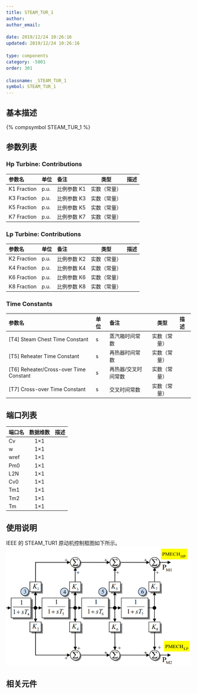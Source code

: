 ```yaml
---
title: STEAM_TUR_1
author:
author_email:

date: 2019/12/24 10:26:16
updated: 2019/12/24 10:26:16

type: components
category: -5001
order: 301

classname: _STEAM_TUR_1
symbol: STEAM_TUR_1
---
```


## 基本描述

{% compsymbol STEAM_TUR_1 %}

## 参数列表

### Hp Turbine: Contributions

| 参数名      | 单位 | 备注        |     类型     | 描述 |
| :---------- | :--- | :---------- | :----------: | :--- |
| K1 Fraction | p.u. | 比例参数 K1 | 实数（常量） |      |
| K3 Fraction | p.u. | 比例参数 K3 | 实数（常量） |      |
| K5 Fraction | p.u. | 比例参数 K5 | 实数（常量） |      |
| K7 Fraction | p.u. | 比例参数 K7 | 实数（常量） |      |

### Lp Turbine: Contributions

| 参数名      | 单位 | 备注        |     类型     | 描述 |
| :---------- | :--- | :---------- | :----------: | :--- |
| K2 Fraction | p.u. | 比例参数 K2 | 实数（常量） |      |
| K4 Fraction | p.u. | 比例参数 K4 | 实数（常量） |      |
| K6 Fraction | p.u. | 比例参数 K6 | 实数（常量） |      |
| K8 Fraction | p.u. | 比例参数 K8 | 实数（常量） |      |

### Time Constants

| 参数名                                   | 单位 | 备注                |     类型     | 描述 |
| :--------------------------------------- | :--- | :------------------ | :----------: | :--- |
| \[T4\] Steam Chest Time Constant         | s    | 蒸汽箱时间常数      | 实数（常量） |      |
| \[T5\] Reheater Time Constant            | s    | 再热器时间常数      | 实数（常量） |      |
| \[T6\] Reheater/Cross-over Time Constant | s    | 再热器/交叉时间常数 | 实数（常量） |      |
| \[T7\] Cross-over Time Constant          | s    | 交叉时间常数        | 实数（常量） |      |

## 端口列表

| 端口名 | 数据维数 | 描述 |
| :----- | :------: | :--- |
| Cv     |   1×1    |      |
| w      |   1×1    |      |
| wref   |   1×1    |      |
| Pm0    |   1×1    |      |
| L2N    |   1×1    |      |
| Cv0    |   1×1    |      |
| Tm1    |   1×1    |      |
| Tm2    |   1×1    |      |
| Tm     |   1×1    |      |

## 使用说明

IEEE 的 STEAM_TUR1 原动机控制框图如下所示。
![等效图](comp_Governors/STEAM_TUR1.png)

## 相关元件
